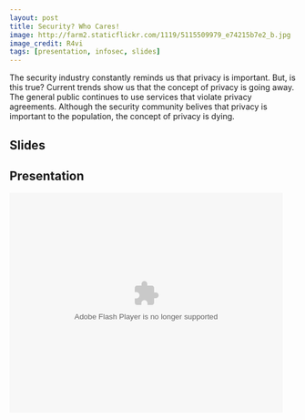 ```yaml
---
layout: post
title: Security? Who Cares!
image: http://farm2.staticflickr.com/1119/5115509979_e74215b7e2_b.jpg
image_credit: R4vi
tags: [presentation, infosec, slides]
---
```

The security industry constantly reminds us that privacy is important. But, is this true? Current trends show us that the concept of privacy is going away. The general public continues to use services that violate privacy agreements. Although the security community belives that privacy is important to the population, the concept of privacy is dying.

## Slides
<script async class="speakerdeck-embed" data-id="c86c98602474013023151231381d9c14" data-ratio="1.33333333333333" src="//speakerdeck.com/assets/embed.js"></script>

## Presentation
<object id="utv379886" classid="clsid:d27cdb6e-ae6d-11cf-96b8-444553540000" width="480" height="386" codebase="http://download.macromedia.com/pub/shockwave/cabs/flash/swflash.cab#version=6,0,40,0"><param name="name" value="utv_n_190019" /><param name="flashvars" value="loc=%2F&amp;autoplay=false&amp;vid=5159615" /><param name="allowfullscreen" value="true" /><param name="allowscriptaccess" value="always" /><param name="src" value="http://www.ustream.tv/flash/video/5159615" /><embed id="utv379886" type="application/x-shockwave-flash" width="480" height="386" src="http://www.ustream.tv/flash/video/5159615" allowscriptaccess="always" allowfullscreen="true" flashvars="loc=%2F&amp;autoplay=false&amp;vid=5159615" name="utv_n_190019"></embed></object>
